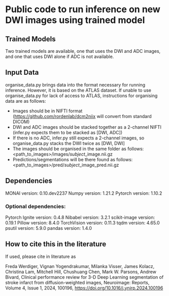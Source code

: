 # Public code to run inference on new DWI images using trained model
## Trained Models
Two trained models are available, one that uses the DWI and ADC images, and one that uses DWI alone if ADC is not available. 
## Input Data
organise_data.py brings data into the format necessary for running inference. However, it is based on the ATLAS dataset. If unable to use organise_data.py for lack of access to ATLAS, instructions for organising data are as follows:

- Images should be in NIFTI format (https://github.com/rordenlab/dcm2niix will convert from standard DICOM)
- DWI and ADC images should be stacked together as a 2-channel NIFTI (infer.py expects them to be stacked as [DWI, ADC])
- If there is no ADC, infer.py still expects a 2-channel images, so organise_data.py stacks the DWI twice as [DWI, DWI]
- The images should be organised in the same folder as follows: <path_to_images>/images/*subject*_image.nii.gz
- Predictions/segmentations will be there found as follows: <path_to_images>/pred/*subject*_image_pred.nii.gz
## Dependencies
MONAI version: 0.10.dev2237
Numpy version: 1.21.2
Pytorch version: 1.10.2
### Optional dependencies:
Pytorch Ignite version: 0.4.8
Nibabel version: 3.2.1
scikit-image version: 0.19.1
Pillow version: 8.4.0
TorchVision version: 0.11.3
tqdm version: 4.65.0
psutil version: 5.9.0
pandas version: 1.4.0

## How to cite this in the literature 
If used, please cite in literature as

Freda Werdiger, Vignan Yogendrakumar, Milanka Visser, James Kolacz, Christina Lam, Mitchell Hill, Chushuang Chen, Mark W. Parsons, Andrew Bivard,
Clinical performance review for 3-D Deep Learning segmentation of stroke infarct from diffusion-weighted images,
Neuroimage: Reports,
Volume 4, Issue 1,
2024,
100196, https://doi.org/10.1016/j.ynirp.2024.100196
